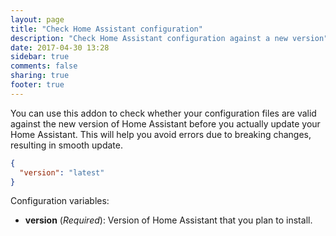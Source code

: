 ```yaml
---
layout: page
title: "Check Home Assistant configuration"
description: "Check Home Assistant configuration against a new version"
date: 2017-04-30 13:28
sidebar: true
comments: false
sharing: true
footer: true
---
```


You can use this addon to check whether your configuration files are valid against the new version of Home Assistant before you actually update your Home Assistant. This will help you avoid errors due to breaking changes, resulting in smooth update.

```json
{
  "version": "latest"
}
```

Configuration variables:

- **version** (*Required*): Version of Home Assistant that you plan to install.
